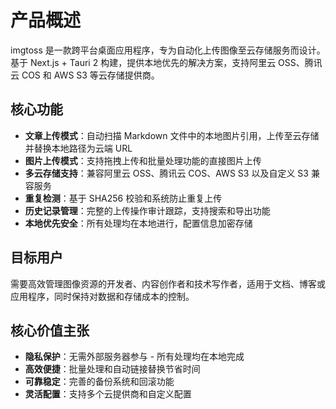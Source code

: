 # 产品概述

imgtoss 是一款跨平台桌面应用程序，专为自动化上传图像至云存储服务而设计。基于 Next.js + Tauri 2 构建，提供本地优先的解决方案，支持阿里云 OSS、腾讯云 COS 和 AWS S3 等云存储提供商。

## 核心功能

- **文章上传模式**：自动扫描 Markdown 文件中的本地图片引用，上传至云存储并替换本地路径为云端 URL
- **图片上传模式**：支持拖拽上传和批量处理功能的直接图片上传
- **多云存储支持**：兼容阿里云 OSS、腾讯云 COS、AWS S3 以及自定义 S3 兼容服务
- **重复检测**：基于 SHA256 校验和系统防止重复上传
- **历史记录管理**：完整的上传操作审计跟踪，支持搜索和导出功能
- **本地优先安全**：所有处理均在本地进行，配置信息加密存储

## 目标用户

需要高效管理图像资源的开发者、内容创作者和技术写作者，适用于文档、博客或应用程序，同时保持对数据和存储成本的控制。

## 核心价值主张

- **隐私保护**：无需外部服务器参与 - 所有处理均在本地完成
- **高效便捷**：批量处理和自动链接替换节省时间
- **可靠稳定**：完善的备份系统和回滚功能
- **灵活配置**：支持多个云提供商和自定义配置